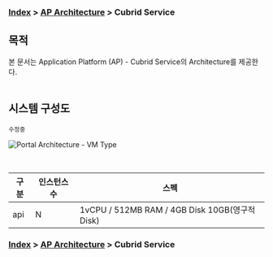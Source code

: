### [Index](https://github.com/okpc579/paasta-guide-new/blob/main/README.md) > [AP Architecture](../README.md) > Cubrid Service

## 목적
본 문서는 Application Platform (AP) - Cubrid Service의 Architecture를 제공한다.
<br><br>

## 시스템 구성도
``` 수정중 ```
<br>



![Portal Architecture - VM Type](image/portal_architecture_vm.png)

<br>

| 구분  | 인스턴스 수| 스펙 |
|-------|----|-----|
| api | N | 1vCPU / 512MB RAM / 4GB Disk 10GB(영구적 Disk) |



### [Index](https://github.com/okpc579/paasta-guide-new/blob/main/README.md) > [AP Architecture](../README.md) > Cubrid Service
